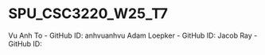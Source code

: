 # SPU_CSC3220_W25_T7

Vu Anh To - GitHub ID: anhvuanhvu
Adam Loepker - GitHub ID:
Jacob Ray - GitHub ID:
